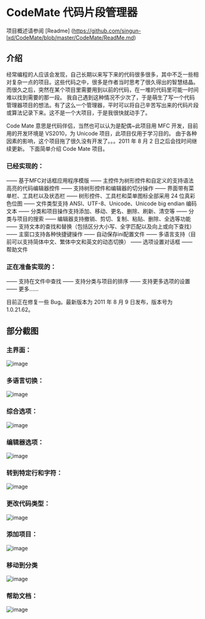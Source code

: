# CodeMate 代码片段管理器

项目概述请参阅 [Readme] (https://github.com/singun-lxd/CodeMate/blob/master/CodeMate/ReadMe.md)

## 介绍
经常编程的人应该会发现，自己长期以来写下来的代码很多很多，其中不乏一些相对复杂一点的项目。这些代码之中，很多是作者当时思考了很久得出的智慧结晶。而很久之后，突然在某个项目里需要用到以前的代码，在一堆的代码里可能一时间难以找到需要的那一段。
我自己遇到这种情况不少次了，于是萌生了写一个代码管理器项目的想法。有了这么一个管理器，平时可以将自己辛苦写出来的代码片段或算法记录下来。这不是一个大项目，于是我很快就动手了。

Code Mate 意思是代码伴侣，当然也可以认为是配偶~此项目用 MFC 开发，目前用的开发环境是 VS2010，为 Unicode 项目，此项目仅用于学习目的。
由于各种因素的影响，这个项目拖了很久没有开发了。。。2011 年 8 月 2 日之后会找时间继续更新。
下面简单介绍 Code Mate 项目。

### 已经实现的：
—— 基于MFC对话框应用程序模版
—— 主控件为树形控件和自定义的支持语法高亮的代码编辑器控件
—— 支持树形控件和编辑器的切分操作
—— 界面带有菜单栏、工具栏以及状态栏
—— 树形控件、工具栏和菜单图标全部采用 24 位真彩色位图
—— 文件类型支持 ANSI、UTF-8、Unicode、Unicode big endian 编码文本
—— 分类和项目操作支持添加、移动、更名、删除、刷新、清空等
—— 分类与项目的搜索
—— 编辑器支持撤销、剪切、复制、粘贴、删除、全选等功能
—— 支持文本的查找和替换（包括区分大小写、全字匹配以及向上或向下查找）
—— 主窗口支持各种快捷键操作
—— 自动保存ini配置文件
—— 多语言支持（目前可以支持简体中文、繁体中文和英文的动态切换）
—— 选项设置对话框
—— 帮助文件
### 正在准备实现的：
—— 支持在文件中查找
—— 支持分类与项目的排序
—— 支持更多选项的设置
—— 更多……
 
目前正在修复一些 Bug。最新版本为 2011 年 8 月 9 日发布，版本号为 1.0.21.62。

## 部分截图

### 主界面：
![image](https://raw.githubusercontent.com/singun-lxd/CodeMate/master/ScreenShots/MainFrame.jpg)

### 多语言切换：
![image](https://raw.githubusercontent.com/singun-lxd/CodeMate/master/ScreenShots/LanguageMenu.png)

### 综合选项：
![image](https://raw.githubusercontent.com/singun-lxd/CodeMate/master/ScreenShots/SettingMainTab.png)

### 编辑器选项：
![image](https://raw.githubusercontent.com/singun-lxd/CodeMate/master/ScreenShots/SettingEditorTab.png)

### 转到特定行和字符：
![image](https://raw.githubusercontent.com/singun-lxd/CodeMate/master/ScreenShots/GoToDialog.png)

### 更改代码类型：
![image](https://raw.githubusercontent.com/singun-lxd/CodeMate/master/ScreenShots/ModifyCodeTypeDialog.png)

### 添加项目：
![image](https://raw.githubusercontent.com/singun-lxd/CodeMate/master/ScreenShots/AddProjectDialog.png)

### 移动到分类
![image](https://raw.githubusercontent.com/singun-lxd/CodeMate/master/ScreenShots/MoveToClassDialog.png)

### 帮助文档：
![image](https://raw.githubusercontent.com/singun-lxd/CodeMate/master/ScreenShots/HelpDocument.png)
